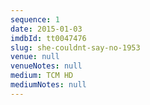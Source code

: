 ```yaml
---
sequence: 1
date: 2015-01-03
imdbId: tt0047476
slug: she-couldnt-say-no-1953
venue: null
venueNotes: null
medium: TCM HD
mediumNotes: null
---
```


